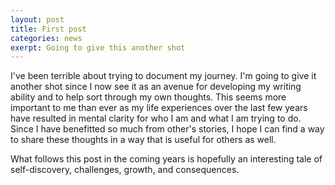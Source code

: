 ```yaml
---
layout: post
title: First post
categories: news
exerpt: Going to give this another shot
---
```


I've been terrible about trying to document my journey. I'm going to give it another shot since I now see it as an avenue for developing my writing ability and to help sort through my own thoughts. This seems more important to me than ever as my life experiences over the last few years have resulted in mental clarity for who I am and what I am trying to do. Since I have benefitted so much from other's stories, I hope I can find a way to share these thoughts in a way that is useful for others as well.

What follows this post in the coming years is hopefully an interesting tale of self-discovery, challenges, growth, and consequences.